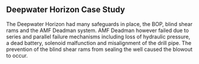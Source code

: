 ## Deepwater Horizon Case Study 

The Deepwater Horizon had many safeguards in place, the BOP, blind shear rams and the AMF Deadman system. AMF Deadman however failed due to series and parallel failure mechanisms including loss of hydraulic pressure, a dead battery, solenoid malfunction and misalignment of the drill pipe. The prevention of the blind shear rams from sealing the well caused the blowout to occur.
